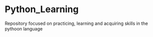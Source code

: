 # Python_Learning
Repository focused on practicing, learning and acquiring skills in the pythoon language
